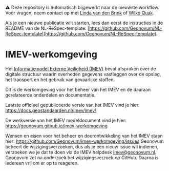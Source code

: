 ⚠️ Deze repository is automatisch bijgewerkt naar de nieuwste workflow.
Voor vragen, neem contact op met [Linda van den Brink](mailto:l.vandenbrink@geonovum.nl) of [Wilko Quak](mailto:w.quak@geonovum.nl).

Als je een nieuwe publicatie wilt starten, lees dan eerst de instructies in de README van de NL-ReSpec-template:
[https://github.com/Geonovum/NL-ReSpec-template](https://github.com/Geonovum/NL-ReSpec-template).

# IMEV-werkomgeving

Het [Informatiemodel Externe Veiligheid (IMEV)](https://www.geonovum.nl/geo-standaarden/informatiemodel-externe-veiligheid-imev) bevat afspraken over de digitale structuur waarin overheden gegevens vastleggen over de opslag, het transport en het gebruik van gevaarlijke stoffen. 

Dit is de werkomgeving voor het beheer van het IMEV en de daaraan gerelateerde onderdelen en documentatie.

Laatste officieel gepubliceerde versie van het IMEV vind je hier:
<https://docs.geostandaarden.nl/imev/imev/>

De werkversie van het IMEV modeldocument vind je hier:
<https://geonovum.github.io/imev-werkomgeving>

Wensen en eisen voor het beheer en doorontwikkeling van het IMEV staan hier:
<https://github.com/Geonovum/imev-werkomgeving/issues>
Geonovum beheert de wijzigingsverzoeken, dus als je een nieuw issue wil indienen, verzoeken we je dat te doen via de IMEV helpdesk imev@geonovum.nl.
Geonovum zet na onderzoek het wijzigingsverzoek op GitHub. Daarna is iedereen vrij om er op te reageren.

